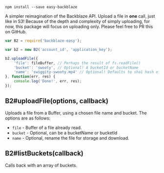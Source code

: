 `npm install --save easy-backblaze`

A simpler reimagination of the Backblaze API. Upload a file in **one** call, just like in S3! Because of the depth and complexity of simply uploading, for now, this package will focus on uploading only. Please feel free to PR this on GitHub.

``` javascript
var B2 = require('backblaze-easy');

var b2 = new B2('account_id', 'application_key');

b2.uploadFile({
    'file': fileBuffer, // Perhaps the result of fs.readFile()
    'bucket': 'swooty', // Optional! A bucketId or bucketName
    'name': 'swiggity-swooty.mp4' // Optional! Defaults to sha1 hash of file
}, function(err, res) {
    console.log('Done!', err, res);
});
```

## B2#uploadFile(options, callback)

Uploads a file from a Buffer, using a chosen file name and bucket. The options are as follows:

- `file` - Buffer of a file already read.
- `bucket` - Optional, can be a bucketName or bucketId
- `name` - Optional, rename the file for storage and download.

## B2#listBuckets(callback)

Calls back with an array of buckets.
